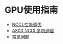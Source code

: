 # GPU使用指南

- [NCCL性能调优](gpu/operation/centos7_cuda)
- [A800 NCCL多机通信](gpu/user_guide/A800)
- [常见问题](gpu/user_guide/faq)

